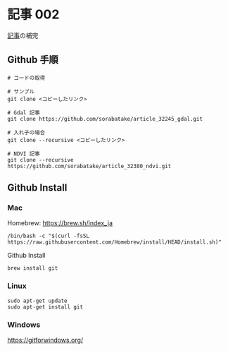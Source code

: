 # 記事 002

[記事](https://sorabatake.jp/32700/)の補完

## Github 手順

```shell
# コードの取得

# サンプル
git clone <コピーしたリンク>

# Gdal 記事
git clone https://github.com/sorabatake/article_32245_gdal.git

# 入れ子の場合
git clone --recursive <コピーしたリンク>

# NDVI 記事
git clone --recursive https://github.com/sorabatake/article_32380_ndvi.git

```


## Github Install 

### Mac 

Homebrew: https://brew.sh/index_ja
```shell
/bin/bash -c "$(curl -fsSL https://raw.githubusercontent.com/Homebrew/install/HEAD/install.sh)"
```

Github Install
```shell
brew install git
```

### Linux
```shell
sudo apt-get update
sudo apt-get install git
```

### Windows
https://gitforwindows.org/


